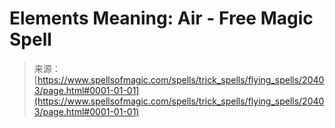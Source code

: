 <!--yml
category: 未分类
date: 2024-06-12 19:03:11
-->

# Elements Meaning: Air - Free Magic Spell

> 来源：[https://www.spellsofmagic.com/spells/trick_spells/flying_spells/20403/page.html#0001-01-01](https://www.spellsofmagic.com/spells/trick_spells/flying_spells/20403/page.html#0001-01-01)
